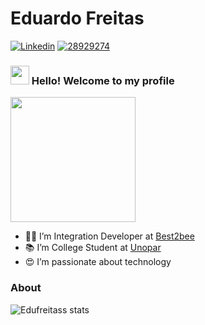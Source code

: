 # Eduardo Freitas

[![Linkedin](https://img.shields.io/badge/LinkedIn-blue?style=for-the-badge&logo=Linkedin)](https://www.linkedin.com/in/eduardo-freitas-48b7bb19b//)
[![28929274](https://user-images.githubusercontent.com/56324728/95018280-0dd49100-0635-11eb-8c71-3195be694c4f.png)](https://app.rocketseat.com.br/me/eduardo-freitas-02714)

### <img src="https://media.giphy.com/media/hvRJCLFzcasrR4ia7z/giphy.gif" width="30px"> Hello! Welcome to my profile

<img style="margin: 0 auto" src="https://media.giphy.com/media/xT9IgG50Fb7Mi0prBC/giphy.gif" height="200">

- 👨‍💻 I’m Integration Developer at <a target="_blank" href="https://best2bee.com.br/">Best2bee</a>
- 📚 I’m College Student at <a target="_blank" href="https://www.unopar.com.br/">Unopar</a>
- 😍 I’m passionate about technology

### About

![Edufreitass stats](https://github-readme-stats.codestackr.vercel.app/api?username=Edufreitass&show_icons=true&theme=radical&hide_border=true)
<!--[![Top Langs](https://github-readme-stats.vercel.app/api/top-langs/?username=Edufreitass&layout=compact)](https://github.com/Edufreitass/github-readme-stats) -->
